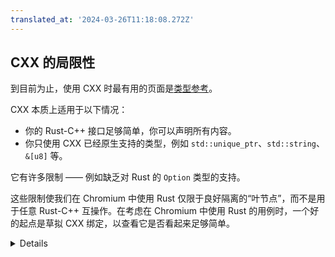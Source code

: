 ```yaml
---
translated_at: '2024-03-26T11:18:08.272Z'
---
```


## CXX 的局限性

到目前为止，使用 CXX 时最有用的页面是[类型参考][1]。

CXX 本质上适用于以下情况：

- 你的 Rust-C++ 接口足够简单，你可以声明所有内容。
- 你只使用 CXX 已经原生支持的类型，例如 `std::unique_ptr`、`std::string`、`&[u8]` 等。

它有许多限制 —— 例如缺乏对 Rust 的 `Option` 类型的支持。

这些限制使我们在 Chromium 中使用 Rust 仅限于良好隔离的“叶节点”，而不是用于任意 Rust-C++ 互操作。在考虑在 Chromium 中使用 Rust 的用例时，一个好的起点是草拟 CXX 绑定，以查看它是否看起来足够简单。

[1]: https://cxx.rs/bindings.html

<details>
此外，目前在一个组件中的 Rust 代码不能依赖另一个组件中的 Rust 代码，由于我们组件构建中的链接细节。这是将 Rust 限制用于叶节点的另一个原因。

你还应该讨论 CXX 的一些其他棘手点，例如：

- 它的错误处理是基于 C++ 异常的（在下一张幻灯片中给出）
- 函数指针使用起来很尴尬。

</details>
